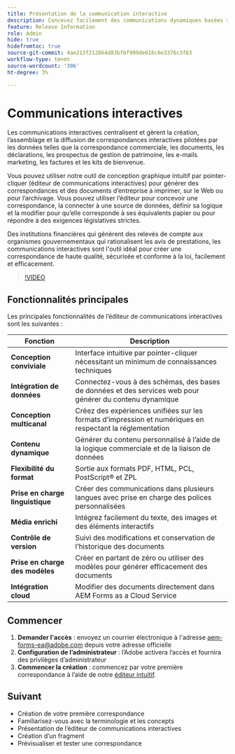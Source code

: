 ```yaml
---
title: Présentation de la communication interactive
description: Concevez facilement des communications dynamiques basées sur les données avec les communications interactives AEM Forms
feature: Release Information
role: Admin
hide: true
hidefromtoc: true
source-git-commit: 4ae213f212864d83bf6f999de616c6e3376c3f63
workflow-type: tm+mt
source-wordcount: '306'
ht-degree: 3%

---
```



# Communications interactives

Les communications interactives centralisent et gèrent la création, l’assemblage et la diffusion de correspondances interactives pilotées par les données telles que la correspondance commerciale, les documents, les déclarations, les prospectus de gestion de patrimoine, les e-mails marketing, les factures et les kits de bienvenue.

Vous pouvez utiliser notre outil de conception graphique intuitif par pointer-cliquer (éditeur de communications interactives) pour générer des correspondances et des documents d’entreprise à imprimer, sur le Web ou pour l’archivage. Vous pouvez utiliser l’éditeur pour concevoir une correspondance, la connecter à une source de données, définir sa logique et la modifier pour qu’elle corresponde à ses équivalents papier ou pour répondre à des exigences législatives strictes.

Des institutions financières qui génèrent des relevés de compte aux organismes gouvernementaux qui rationalisent les avis de prestations, les communications interactives sont l&#39;outil idéal pour créer une correspondance de haute qualité, sécurisée et conforme à la loi, facilement et efficacement.

>[!VIDEO](https://video.tv.adobe.com/v/3444094/)

<!-- ![Interactive Communication Editor](/help/assets/ic-editor.png)

-->

## Fonctionnalités principales

Les principales fonctionnalités de l’éditeur de communications interactives sont les suivantes :

| Fonction | Description |
|------------|-------------|
| **Conception conviviale** | Interface intuitive par pointer-cliquer nécessitant un minimum de connaissances techniques |
| **Intégration de données** | Connectez-vous à des schémas, des bases de données et des services web pour générer du contenu dynamique |
| **Conception multicanal** | Créez des expériences unifiées sur les formats d’impression et numériques en respectant la réglementation |
| **Contenu dynamique** | Générer du contenu personnalisé à l’aide de la logique commerciale et de la liaison de données |
| **Flexibilité du format** | Sortie aux formats PDF, HTML, PCL, PostScript® et ZPL |
| **Prise en charge linguistique** | Créer des communications dans plusieurs langues avec prise en charge des polices personnalisées |
| **Média enrichi** | Intégrez facilement du texte, des images et des éléments interactifs |
| **Contrôle de version** | Suivi des modifications et conservation de l’historique des documents |
| **Prise en charge des modèles** | Créer en partant de zéro ou utiliser des modèles pour générer efficacement des documents |
| **Intégration cloud** | Modifier des documents directement dans AEM Forms as a Cloud Service |


## Commencer

1. **Demander l&#39;accès** : envoyez un courrier électronique à l&#39;adresse [aem-forms-ea@adobe.com](mailto:aem-forms-ea@adobe.com) depuis votre adresse officielle
2. **Configuration de l’administrateur** : l’Adobe activera l’accès et fournira des privilèges d’administrateur
3. **Commencer la création** : commencez par votre première correspondance à l’aide de notre [éditeur intuitif](https://video.tv.adobe.com/v/3444094/).



<!-- 


The Interactive Communication editor runs in any modern browser. It can be used to: 

* generate dynamic data-driven documents or correspondences and customized business documents or correspondences for print, web, or archival. 

* develop PDF documents for integration into existing workflows by binding communications to adaptive forms, XML schemas, XML sample files, databases, and web services. 

* integrate business data and render communications as a number of file types, including Adobe PDF, HTML, and printing for PCL, Adobe PostScript&reg; and Zebra (ZPL) printers.

* create interactive data capture applications by leading users through a series of visually appealing and streamlined panels, improving usability and reducing data entry errors.

## Key Features of the editor 

* **User-Friendly Interface**: The Interactive Communication editor features a point-and-click design tool that is easy to use, allowing designers to create professional communications without extensive technical knowledge.

* **Design Flexibility**: Users can design communications that match both paper and digital formats, ensuring consistency and compliance with legislative requirements.

* **Data Integration**: The tool seamlessly connects communication fields to various data sources, including XML schemas, sample files, databases, and web services.

* **Logic Definition**: Designers can define intricate logic within their communications, enhancing functionality and interactivity. 

* **Communication Creation**: Create a communication from scratch or from a template, offering flexibility and efficiency in document generation.

* **Rich Media Integration**: Add text, images, and art to your communications, creating visually appealing and engaging communication.

* **Seamless Editing**: Edit your communication documents saved in AEM Forms as a Cloud Service, ensuring easy access and continuous updates.

* **Change Tracking**: Track and review changes, maintaining a clear record of document modifications and ensuring version control.


![Output Formats and Usages](/help/assets/interactive-communication.png){align="center"}

## Usage across AEM Forms

Documents, templates, or designs created in Interactive Communication editor offer several key applications:

| **Usage**                                      | **Description**                                                                 |
|-------------------------------------------------|---------------------------------------------------------------------------------|
| PDF Document or Correspondence Creation                          | Used to generate PDF documents or correspondence for various business needs.                      |
| Document of Record Templates                   | Serves as custom templates for Documents of Record.                    |
| AEM Forms Communication APIs                   | Used as a template for various AEM Forms Communication APIs for seamless integration and automation. |


## Onboarding

The Interactive Communication editor is available for free to AEM Forms as a Cloud Service customers. You can write to mailto:aem-forms-ea@adobe.com from your official address to request access.

Adobe enables access for your organization and provide required privileges to the person designated as administrator in your organization. 

## Supported languages 

You can use the editor to create communication in languages of your choice. You can also use custom fonts in a communication. 


<!-- Communications that are created in Interactive Communication Editor can be merged with business data and rendered as a number of file types, including Adobe PDF, HTML, and printing for PCL, Adobe PostScript&reg; and Zebra (ZPL) printers.

Communication author can fill fields of a communication to personalize it for a reciever and print it, or print and fill the communication by hand. 

Communication developers can also use Interactive Communication Editor to create applications that generate dynamic, data-driven documents and produce customized business documents for print, web, or archival. 

Using communication designs, developers can create, interactive data capture applications by leading users through a series of visually appealing and streamlined panels, improving usability and reducing data entry errors. 

You can also build and maintain data capture solutions that read from, validate against, and add to corporate data sources. 

With Interactive Communication, you can integrate PDF documents into existing workflows by binding forms to XML schemas, XML sample files, databases, and web services. Forms and documents that are created in Designer can be merged with business data and rendered as a number of file types, including Adobe PDF, HTML, and printing for PCL, Adobe PostScript&reg; and Zebra (ZPL) printers. -->

## Suivant

* Création de votre première correspondance
* Familiarisez-vous avec la terminologie et les concepts
* Présentation de l’éditeur de communications interactives
* Création d’un fragment
* Prévisualiser et tester une correspondance

